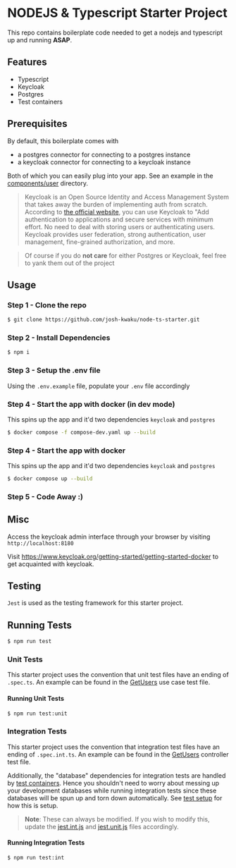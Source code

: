 # **NODEJS & Typescript Starter Project**

This repo contains boilerplate code needed to get a nodejs and typescript up and running **ASAP**.

## Features

- Typescript
- Keycloak
- Postgres
- Test containers

## Prerequisites

By default, this boilerplate comes with

- a postgres connector for connecting to a postgres instance
- a keycloak connector for connecting to a keycloak instance

Both of which you can easily plug into your app. See an example in the [components/user](https://github.com/josh-kwaku/node-ts-starter/tree/main/src/components/user) directory.

> Keycloak is an Open Source Identity and Access Management System that takes away the burden of implementing auth from scratch. According to [the official website](https://www.keycloak.org/), you can use Keycloak to "Add authentication to applications and secure services with minimum effort. No need to deal with storing users or authenticating users. Keycloak provides user federation, strong authentication, user management, fine-grained authorization, and more.

> Of course if you do **not care** for either Postgres or Keycloak, feel free to yank them out of the project

## Usage

### Step 1 - Clone the repo

```bash
$ git clone https://github.com/josh-kwaku/node-ts-starter.git
```

### Step 2 - Install Dependencies

```bash
$ npm i
```

### Step 3 - Setup the .env file

Using the `.env.example` file, populate your `.env` file accordingly

### Step 4 - Start the app with docker (in dev mode)

This spins up the app and it'd two dependencies `keycloak` and `postgres`

```bash
$ docker compose -f compose-dev.yaml up --build
```

### Step 4 - Start the app with docker

This spins up the app and it'd two dependencies `keycloak` and `postgres`

```bash
$ docker compose up --build
```

### Step 5 - Code Away :)

## Misc

Access the keycloak admin interface through your browser by visiting `http://localhost:8180`

Visit https://www.keycloak.org/getting-started/getting-started-docker to get acquainted with keycloak.

## Testing

`Jest` is used as the testing framework for this starter project.

## Running Tests

```bash
$ npm run test
```

### Unit Tests

This starter project uses the convention that unit test files have an ending of `.spec.ts`. An example can be found in the [GetUsers](https://github.com/josh-kwaku/node-ts-starter/blob/main/src/components/user/use-cases/get-users.spec.ts) use case test file.

#### Running Unit Tests

```bash
$ npm run test:unit
```

### Integration Tests

This starter project uses the convention that integration test files have an ending of `.spec.int.ts`. An example can be found in the [GetUsers](https://github.com/josh-kwaku/node-ts-starter/blob/main/src/components/user/entry-points/api/get/all-users.spec.int.ts) controller test file.

Additionally, the "database" dependencies for integration tests are handled by [test containers](https://testcontainers.com/). Hence you shouldn't need to worry about messing up your development databases while running integration tests since these databases will be spun up and torn down automatically. See [test setup](https://github.com/josh-kwaku/node-ts-starter/tree/main/test-setup) for how this is setup.

> **Note**: These can always be modified. If you wish to modify this, update the [jest.int.js](https://github.com/josh-kwaku/node-ts-starter/blob/main/jest.int.js) and [jest.unit.js](https://github.com/josh-kwaku/node-ts-starter/blob/main/jest.unit.js) files accordingly.

#### Running Integration Tests

```bash
$ npm run test:int
```
